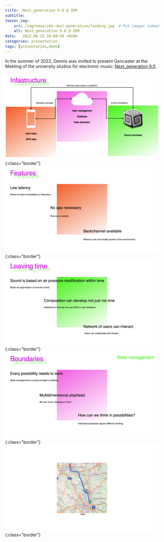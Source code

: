 ```yaml
---
title:  Next_generation 9.0 @ ZKM
subtitle: 
teaser_img:
    src: /img/news/zkm-next-generation/landing.jpg  # Put images somewhere in /public/img/
    alt: Next_generation 9.0 @ ZKM
date:   2022-06-25 18:08:59 +0100
categories: presentation
tags: [presentation,demo]
---
```


In the summer of 2022, Dennis was invited to present Gencaster at the Meeting of the university studios for electronic music: [Next_generation 9.0](https://zkm.de/de/veranstaltung/2022/06/nextgeneration-90-0).

![slide](/img/news/zkm-next-generation/1.png){:class="border"}
![slide](/img/news/zkm-next-generation/2.png){:class="border"}
![slide](/img/news/zkm-next-generation/3.png){:class="border"}
![slide](/img/news/zkm-next-generation/4.png){:class="border"}
![slide](/img/news/zkm-next-generation/5.png){:class="border"}
